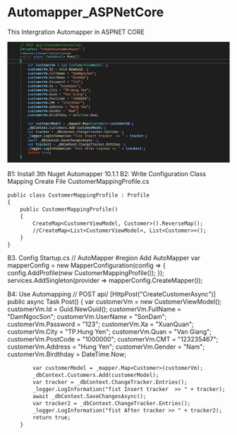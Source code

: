 # Automapper_ASPNetCore
This Intergration Automapper in ASPNET CORE

![Image of Automapper](https://github.com/Sonlanggtu/Automapper_ASPNetCore/blob/main/Images/AutoMapper.PNG)

B1: Install 3th Nuget Automapper 10.1.1
B2: Write Configuration Class Mapping 
   Create File CustomerMappingProfile.cs

    public class CustomerMappingProfile : Profile
    {
        public CustomerMappingProfile()
        {
            CreateMap<CustomerViewModel, Customer>().ReverseMap();
            //CreateMap<List<CustomerViewModel>, List<Customer>>();
        }
    }

B3. Config Startup.cs
            // AutoMapper
            #region Add AutoMapper
            var mapperConfig = new MapperConfiguration(config =>
            {
                config.AddProfile(new CustomerMappingProfile());
            });
            services.AddSingleton(provider => mapperConfig.CreateMapper());

B4: Use Automapping
// POST api/<CustomerController>
        [HttpPost("CreateCustomerAsync")]
        public async Task<bool> Post()
        {
            var customerVm = new CustomerViewModel();
            customerVm.Id = Guid.NewGuid();
            customerVm.FullName = "DamNgocSon";
            customerVm.UserName = "SonDam";
            customerVm.Password = "123";
            customerVm.Xa = "XuanQuan";
            customerVm.City = "TP.Hung Yen";
            customerVm.Quan = "Van Giang";
            customerVm.PostCode = "1000000";
            customerVm.CMT = "123235467";
            customerVm.Address = "Hung Yen";
            customerVm.Gender = "Nam";
            customerVm.Birdthday = DateTime.Now;

            var customerModel = _mapper.Map<Customer>(customerVm);
            _dbContext.Customers.Add(customerModel);
            var tracker = _dbContext.ChangeTracker.Entries();
            _logger.LogInformation("fist Insert tracker  >> " + tracker);
            await _dbContext.SaveChangesAsync();
            var tracker2 = _dbContext.ChangeTracker.Entries();
            _logger.LogInformation("fist After tracker >> " + tracker2);
            return true;
        }

